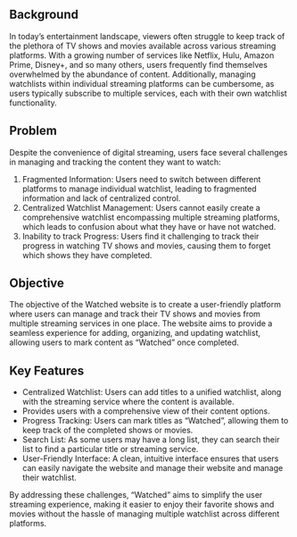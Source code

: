 
## Background
In today’s entertainment landscape, viewers often struggle to keep track of the plethora of TV shows and movies 
available across various streaming platforms. With a growing number of services like Netflix, Hulu, Amazon Prime, 
Disney+, and so many others, users frequently find themselves overwhelmed by the abundance of content. Additionally, 
managing watchlists within individual streaming platforms can be cumbersome, as users typically subscribe to multiple 
services, each with their own watchlist functionality.

## Problem
Despite the convenience of digital streaming, users face several challenges in managing and tracking the content they 
want to watch:
1.	Fragmented Information: Users need to switch between different platforms to manage individual watchlist, leading 
to fragmented information and lack of centralized control.
2. Centralized Watchlist Management:  Users cannot easily create a comprehensive watchlist encompassing multiple 
streaming platforms, which leads to confusion about what they have or have not watched.
3. Inability to track Progress: Users find it challenging to track their progress in watching TV shows and movies, 
causing them to forget which shows they have completed.

## Objective
The objective of the Watched website is to create a user-friendly platform where users can manage and track their TV 
shows and movies from multiple streaming services in one place. The website aims to provide a seamless experience for 
adding, organizing, and updating watchlist, allowing users to mark content as “Watched” once completed.

## Key Features
-	Centralized Watchlist: Users can add titles to a unified watchlist, along with the streaming service where the 
content is available.
-	Provides users with a comprehensive view of their content options.
-	Progress Tracking: Users can mark titles as “Watched”, allowing them to keep track of the completed shows or 
movies.
-	Search List: As some users may have a long list, they can search their list to find a particular title or streaming 
service.
-	User-Friendly Interface: A clean, intuitive interface ensures that users can easily navigate the website and manage 
their website and manage their watchlist.

By addressing these challenges, “Watched” aims to simplify the user streaming experience, making it easier to enjoy 
their favorite shows and movies without the hassle of managing multiple watchlist across different platforms.
